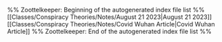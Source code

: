 %% Zoottelkeeper: Beginning of the autogenerated index file list  %%
 [[Classes/Conspiracy Theories/Notes/August 21 2023|August 21 2023]]
 [[Classes/Conspiracy Theories/Notes/Covid Wuhan Article|Covid Wuhan Article]]
%% Zoottelkeeper: End of the autogenerated index file list  %%
